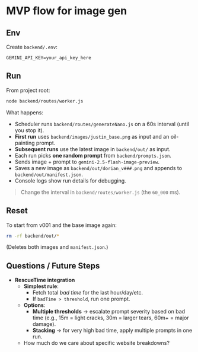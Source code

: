 # MVP flow for image gen

## Env

Create `backend/.env`:

```env
GEMINI_API_KEY=your_api_key_here
```

## Run

From project root:

```bash
node backend/routes/worker.js
```

What happens:

- Scheduler runs `backend/routes/generateNano.js` on a 60s interval (until you stop it).
- **First run** uses `backend/images/justin_base.png` as input and an oil-painting prompt.
- **Subsequent runs** use the latest image in `backend/out/` as input.
- Each run picks **one random prompt** from `backend/prompts.json`.
- Sends image + prompt to `gemini-2.5-flash-image-preview`.
- Saves a new image as `backend/out/dorian_v###.png` and appends to `backend/out/manifest.json`.
- Console logs show run details for debugging.

> Change the interval in `backend/routes/worker.js` (the `60_000` ms).

## Reset

To start from v001 and the base image again:

```bash
rm -rf backend/out/*
```

(Deletes both images and `manifest.json`.)

## Questions / Future Steps

- **RescueTime integration**
  - **Simplest rule**:
    - Fetch total _bad time_ for the last hour/day/etc.
    - If `badTime > threshold`, run one prompt.
  - **Options**:
    - **Multiple thresholds** → escalate prompt severity based on bad time (e.g., 15m = light cracks, 30m = larger tears, 60m+ = major damage).
    - **Stacking** → for very high bad time, apply multiple prompts in one run.
  - How much do we care about specific website breakdowns?

